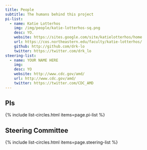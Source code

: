 ```yaml
---
title: People
subtitle: The humans behind this project
pi-list:
  - name: Katie Lotterhos
    img: /img/people/katie-lotterhos-sq.png
    desc: YO.
    website: https://sites.google.com/site/katielotterhos/home
    url: https://cos.northeastern.edu/faculty/katie-lotterhos/
    github: http://github.com/drk-lo
    twitter: https://twitter.com/drk_lo
steering-list:
  - name: YOUR NAME HERE
    img: 
    desc: YO
    website: http://www.cdc.gov/amd/
    url: http://www.cdc.gov/amd/
    twitter: https://twitter.com/CDC_AMD
---
```


## PIs

{% include list-circles.html items=page.pi-list %}

## Steering Committee

{% include list-circles.html items=page.steering-list %}
    
